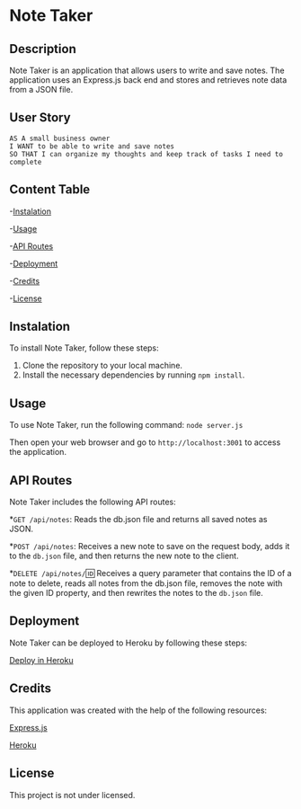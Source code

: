 # Note Taker

## Description

Note Taker is an application that allows users to write and save notes. The application uses an Express.js back end and stores and retrieves note data from a JSON file.

## User Story

```
AS A small business owner
I WANT to be able to write and save notes
SO THAT I can organize my thoughts and keep track of tasks I need to complete
```


## Content Table

-[Instalation](#instalation)

-[Usage](#usage)

-[API Routes](#API-Routes)

-[Deployment](#deployment)

-[Credits](#credits)

-[License](#license)


## Instalation

To install Note Taker, follow these steps:

1. Clone the repository to your local machine.
2. Install the necessary dependencies by running `npm install`.


## Usage

To use Note Taker, run the following command:
`node server.js`

Then open your web browser and go to `http://localhost:3001` to access the application.



## API Routes

Note Taker includes the following API routes:

*`GET /api/notes`: Reads the db.json file and returns all saved notes as JSON.

*`POST /api/notes`: Receives a new note to save on the request body, adds it to the `db.json` file, and then returns the new note to the client.

*`DELETE /api/notes/`:id: Receives a query parameter that contains the ID of a note to delete, reads all notes from the db.json file, removes the note with the given ID property, and then rewrites the notes to the `db.json` file.


## Deployment

Note Taker can be deployed to Heroku by following these steps:

[Deploy in Heroku]()



## Credits

This application was created with the help of the following resources:

[Express.js](https://www.npmjs.com/package/express)

[Heroku](https://devcenter.heroku.com/categories/reference)


## License
This project is not under licensed.
